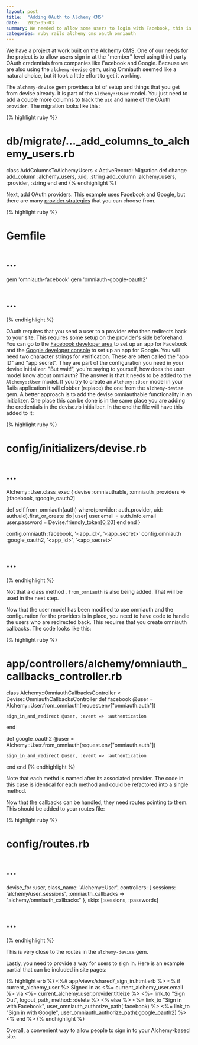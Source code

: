 ```yaml
---
layout: post
title:  "Adding OAuth to Alchemy CMS"
date:   2015-05-03
summary: We needed to allow some users to login with Facebook, this is how we did it
categories: ruby rails alchemy cms oauth omniauth
---
```


We have a project at work built on the Alchemy CMS. One of our needs for the
project is to allow users sign in at the "member" level using third party
OAuth credentials from companies like Facebook and Google. Because we are also
using the `alchemy-devise` gem, using Omniauth seemed like a natural choice, but
it took a little effort to get it working.

The `alchemy-devise` gem provides a lot of setup and things that you get from
devise already. It is part of the `Alchemy::User` model. You just need to add a
couple more columns to track the `uid` and name of the OAuth `provider`. The
migration looks like this:

{% highlight ruby %}
# db/migrate/..._add_columns_to_alchemy_users.rb
class AddColumnsToAlchemyUsers < ActiveRecord::Migration
  def change
    add_column :alchemy_users, :uid, :string
    add_column :alchemy_users, :provider, :string
  end
end
{% endhighlight %}

Next, add OAuth providers. This example uses Facebook and Google, but there are
many [provider strategies](https://github.com/intridea/omniauth/wiki/List-of-Strategies)
that you can choose from.

{% highlight ruby %}
# Gemfile
# ...

gem 'omniauth-facebook'
gem 'omniauth-google-oauth2'

# ...
{% endhighlight %}

OAuth requires that you send a user to a provider who then redirects back to
your site. This requires some setup on the provider's side beforehand. You can
go to the [Facebook developer area](https://developers.facebook.com/docs/facebook-login/)
to set up an app for Facebook and the [Google developer console](https://console.developers.google.com/)
to set up an app for Google. You will need two character strings for verification.
These are often called the "app ID" and "app secret". They are part of the
configuration you need in your devise initializer. "But wait!", you're saying
to yourself, how does the user model know about omniauth? The answer is that it
needs to be added to the `Alchemy::User` model. If you try to create an
`Alchemy::User` model in your Rails application it will clobber (replace) the
one from the `alchemy-devise` gem. A better approach is to add the devise
omniauthable functionality in an initializer. One place this can be done is in
the same place you are adding the credentials in the devise.rb initializer. In
the end the file will have this added to it:

{% highlight ruby %}
# config/initializers/devise.rb
# ...

Alchemy::User.class_exec {
  devise :omniauthable, :omniauth_providers => [:facebook, :google_oauth2]

  def self.from_omniauth(auth)
    where(provider: auth.provider, uid: auth.uid).first_or_create do |user|
      user.email = auth.info.email
      user.password = Devise.friendly_token[0,20]
    end
  end
}

config.omniauth :facebook, '<app_id>', '<app_secret>'
config.omniauth :google_oauth2, '<app_id>', '<app_secret>'

# ...
{% endhighlight %}

Not that a class method `.from_omniauth` is also being added. That will be used
in the next step.

Now that the user model has been modified to use omniauth and the configuration
for the providers is in place, you need to have code to handle the users who are
redirected back. This requires that you create omniauth callbacks. The code
looks like this:

{% highlight ruby %}
# app/controllers/alchemy/omniauth_callbacks_controller.rb
class Alchemy::OmniauthCallbacksController < Devise::OmniauthCallbacksController
  def facebook
    @user = Alchemy::User.from_omniauth(request.env["omniauth.auth"])

    sign_in_and_redirect @user, :event => :authentication
  end

  def google_oauth2
    @user = Alchemy::User.from_omniauth(request.env["omniauth.auth"])

    sign_in_and_redirect @user, :event => :authentication
  end
end
{% endhighlight %}

Note that each methd is named after its associated provider. The code in this
case is identical for each method and could be refactored into a single method.

Now that the callbacks can be handled, they need routes pointing to them. This
should be added to your routes file:

{% highlight ruby %}
# config/routes.rb
# ...

devise_for :user,
  class_name: 'Alchemy::User',
  controllers: {
    sessions: 'alchemy/user_sessions',
    :omniauth_callbacks => "alchemy/omniauth_callbacks"
  },
  skip: [:sessions, :passwords]

# ...
{% endhighlight %}

This is very close to the routes in the `alchemy-devise` gem.

Lastly, you need to provide a way for users to sign in. Here is an example
partial that can be included in site pages:

{% highlight erb %}
<%# app/views/shared/_sign_in.html.erb %>
<% if current_alchemy_user %>
  Signed in as <%= current_alchemy_user.email %> via <%= current_alchemy_user.provider.titleize %>
  <%= link_to "Sign Out", logout_path, method: :delete %>
<% else %>
  <%= link_to "Sign in with Facebook", user_omniauth_authorize_path(:facebook) %>
  <%= link_to "Sign in with Google", user_omniauth_authorize_path(:google_oauth2) %>
<% end %>
{% endhighlight %}

Overall, a convenient way to allow people to sign in to your Alchemy-based site.
